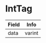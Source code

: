 # IntTag

<table><thead><tr><th>Field</th><th>Info</th></tr></thead><tbody>
<tr><td>data</td><td>varint</td></tr>
</tbody></table>
